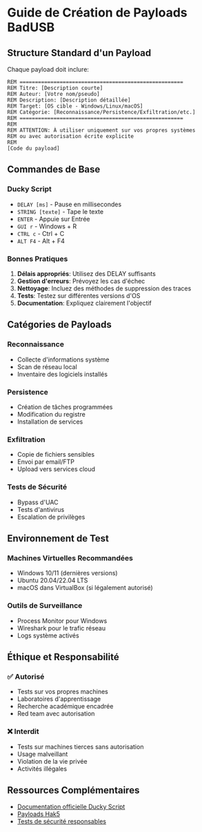 # Guide de Création de Payloads BadUSB

## Structure Standard d'un Payload

Chaque payload doit inclure:

```
REM =====================================================
REM Titre: [Description courte]
REM Auteur: [Votre nom/pseudo]
REM Description: [Description détaillée]
REM Target: [OS cible - Windows/Linux/macOS]
REM Catégorie: [Reconnaissance/Persistence/Exfiltration/etc.]
REM =====================================================
REM 
REM ATTENTION: À utiliser uniquement sur vos propres systèmes
REM ou avec autorisation écrite explicite
REM
[Code du payload]
```

## Commandes de Base

### Ducky Script
- `DELAY [ms]` - Pause en millisecondes
- `STRING [texte]` - Tape le texte
- `ENTER` - Appuie sur Entrée
- `GUI r` - Windows + R
- `CTRL c` - Ctrl + C
- `ALT F4` - Alt + F4

### Bonnes Pratiques
1. **Délais appropriés**: Utilisez des DELAY suffisants
2. **Gestion d'erreurs**: Prévoyez les cas d'échec
3. **Nettoyage**: Incluez des méthodes de suppression des traces
4. **Tests**: Testez sur différentes versions d'OS
5. **Documentation**: Expliquez clairement l'objectif

## Catégories de Payloads

### Reconnaissance
- Collecte d'informations système
- Scan de réseau local
- Inventaire des logiciels installés

### Persistence
- Création de tâches programmées
- Modification du registre
- Installation de services

### Exfiltration
- Copie de fichiers sensibles
- Envoi par email/FTP
- Upload vers services cloud

### Tests de Sécurité
- Bypass d'UAC
- Tests d'antivirus
- Escalation de privilèges

## Environnement de Test

### Machines Virtuelles Recommandées
- Windows 10/11 (dernières versions)
- Ubuntu 20.04/22.04 LTS
- macOS dans VirtualBox (si légalement autorisé)

### Outils de Surveillance
- Process Monitor pour Windows
- Wireshark pour le trafic réseau
- Logs système activés

## Éthique et Responsabilité

### ✅ Autorisé
- Tests sur vos propres machines
- Laboratoires d'apprentissage
- Recherche académique encadrée
- Red team avec autorisation

### ❌ Interdit
- Tests sur machines tierces sans autorisation
- Usage malveillant
- Violation de la vie privée
- Activités illégales

## Ressources Complémentaires

- [Documentation officielle Ducky Script](https://github.com/hak5darren/USB-Rubber-Ducky/wiki/Duckyscript)
- [Payloads Hak5](https://github.com/hak5/usbrubberducky-payloads)
- [Tests de sécurité responsables](https://owasp.org/)